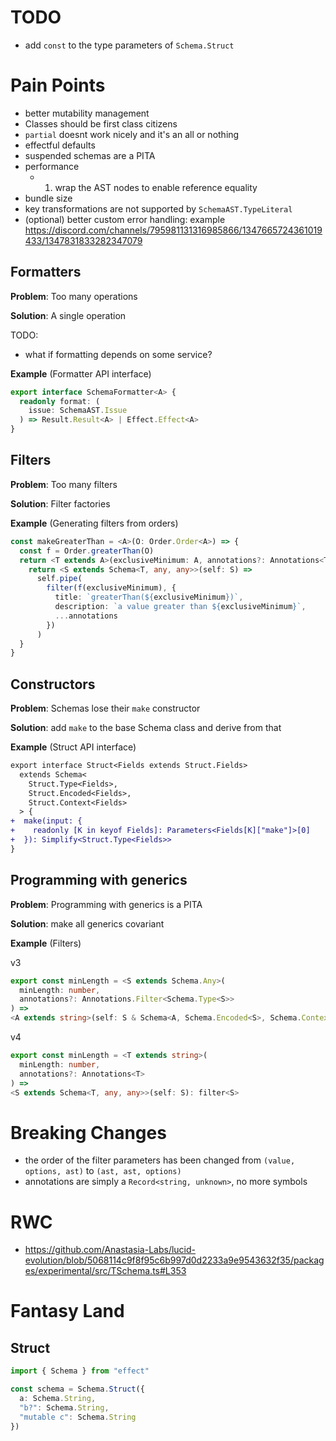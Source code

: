 # TODO

- add `const` to the type parameters of `Schema.Struct`

# Pain Points

- better mutability management
- Classes should be first class citizens
- `partial` doesnt work nicely and it's an all or nothing
- effectful defaults
- suspended schemas are a PITA
- performance
  - 1. wrap the AST nodes to enable reference equality
- bundle size
- key transformations are not supported by `SchemaAST.TypeLiteral`
- (optional) better custom error handling: example https://discord.com/channels/795981131316985866/1347665724361019433/1347831833282347079

## Formatters

**Problem**: Too many operations

**Solution**: A single operation

TODO:

- what if formatting depends on some service?

**Example** (Formatter API interface)

```ts
export interface SchemaFormatter<A> {
  readonly format: (
    issue: SchemaAST.Issue
  ) => Result.Result<A> | Effect.Effect<A>
}
```

## Filters

**Problem**: Too many filters

**Solution**: Filter factories

**Example** (Generating filters from orders)

```ts
const makeGreaterThan = <A>(O: Order.Order<A>) => {
  const f = Order.greaterThan(O)
  return <T extends A>(exclusiveMinimum: A, annotations?: Annotations<T>) => {
    return <S extends Schema<T, any, any>>(self: S) =>
      self.pipe(
        filter(f(exclusiveMinimum), {
          title: `greaterThan(${exclusiveMinimum})`,
          description: `a value greater than ${exclusiveMinimum}`,
          ...annotations
        })
      )
  }
}
```

## Constructors

**Problem**: Schemas lose their `make` constructor

**Solution**: add `make` to the base Schema class and derive from that

**Example** (Struct API interface)

```diff
export interface Struct<Fields extends Struct.Fields>
  extends Schema<
    Struct.Type<Fields>,
    Struct.Encoded<Fields>,
    Struct.Context<Fields>
  > {
+  make(input: {
+    readonly [K in keyof Fields]: Parameters<Fields[K]["make"]>[0]
+  }): Simplify<Struct.Type<Fields>>
}
```

## Programming with generics

**Problem**: Programming with generics is a PITA

**Solution**: make all generics covariant

**Example** (Filters)

v3

```ts
export const minLength = <S extends Schema.Any>(
  minLength: number,
  annotations?: Annotations.Filter<Schema.Type<S>>
) =>
<A extends string>(self: S & Schema<A, Schema.Encoded<S>, Schema.Context<S>>): filter<S>
```

v4

```ts
export const minLength = <T extends string>(
  minLength: number,
  annotations?: Annotations<T>
) =>
<S extends Schema<T, any, any>>(self: S): filter<S>
```

# Breaking Changes

- the order of the filter parameters has been changed from `(value, options, ast)` to `(ast, ast, options)`
- annotations are simply a `Record<string, unknown>`, no more symbols

# RWC

- https://github.com/Anastasia-Labs/lucid-evolution/blob/5068114c9f8f95c6b997d0d2233a9e9543632f35/packages/experimental/src/TSchema.ts#L353

# Fantasy Land

## Struct

```ts
import { Schema } from "effect"

const schema = Schema.Struct({
  a: Schema.String,
  "b?": Schema.String,
  "mutable c": Schema.String
})
```
